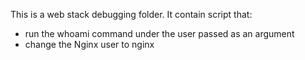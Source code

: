 This is a web stack debugging folder. It contain script that:
- run the whoami command under the user passed as an argument
- change the Nginx user to nginx
